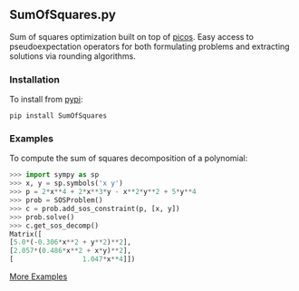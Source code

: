 SumOfSquares.py
---------------

Sum of squares optimization built on top of
[picos](https://picos-api.gitlab.io/picos/). Easy access to pseudoexpectation
operators for both formulating problems and extracting solutions via rounding
algorithms.


### Installation

To install from [pypi](https://pypi.org/project/SumOfSquares/):

```
pip install SumOfSquares
```

### Examples

To compute the sum of squares decomposition of a polynomial:
```python
>>> import sympy as sp
>>> x, y = sp.symbols('x y')
>>> p = 2*x**4 + 2*x**3*y - x**2*y**2 + 5*y**4
>>> prob = SOSProblem()
>>> c = prob.add_sos_constraint(p, [x, y])
>>> prob.solve()
>>> c.get_sos_decomp()
Matrix([
[5.0*(-0.306*x**2 + y**2)**2],
[2.057*(0.486*x**2 + x*y)**2],
[                 1.047*x**4]])
```

[More Examples](https://sums-of-squares.github.io/sos/index.html#python)
